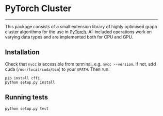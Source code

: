 # PyTorch Cluster

--------------------------------------------------------------------------------

This package consists of a small extension library of highly optimised graph cluster algorithms for the use in [PyTorch](http://pytorch.org/).
All included operations work on varying data types and are implemented both for CPU and GPU.

## Installation

Check that `nvcc` is accessible from terminal, e.g. `nvcc --version`.
If not, add cuda (`/usr/local/cuda/bin`) to your `$PATH`.
Then run:

```
pip install cffi
python setup.py install
```

## Running tests

```
python setup.py test
```
